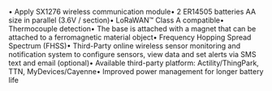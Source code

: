 • Apply SX1276 wireless communication module• 2 ER14505 batteries AA size in parallel (3.6V / section)• LoRaWAN™ Class A compatible• Thermocouple detection• The base is attached with a magnet that can be attached to a ferromagnetic material object• Frequency Hopping Spread Spectrum (FHSS)• Third-Party online wireless sensor monitoring and notification system to configure sensors, view data and set alerts via SMS text and email (optional)• Available third-party platform: Actility/ThingPark, TTN, MyDevices/Cayenne• Improved power management for longer battery life
